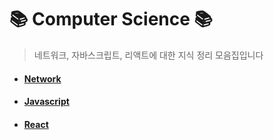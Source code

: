 # 📚 Computer Science 📚

> 네트워크, 자바스크립트, 리액트에 대한 지식 정리 모음집입니다
 
- #### [Network](https://github.com/cs-interview-study/seohee/tree/main/Network)
- #### [Javascript](https://github.com/cs-interview-study/seohee/tree/main/JavaScript)
- ####   [React](https://github.com/cs-interview-study/seohee/tree/main/React)

